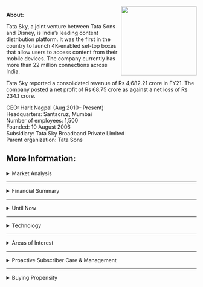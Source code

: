

<img align="right" width="200" height="183" src="https://www.indiantelevision.com/sites/default/files/images/tv-images/2016/09/23/Untitled-1_1.jpg">

**About:**

Tata Sky, a joint venture between Tata Sons and Disney, is India’s leading content distribution platform. It was the first in the country to launch 4K-enabled set-top boxes that allow users to access content from their mobile devices. The company currently has more than 22 million connections across India.

Tata Sky reported a consolidated revenue of Rs 4,682.21 crore in FY21. The company posted a net profit of Rs 68.75 crore as against a net loss of Rs 234.1 crore.


CEO: Harit Nagpal (Aug 2010– Present)<br/>
Headquarters: Santacruz, Mumbai<br/>
Number of employees: 1,500<br/>
Founded: 10 August 2006<br/>
Subsidiary: Tata Sky Broadband Private Limited<br/>
Parent organization: Tata Sons<br/>


**More Information:**
---
<details>
<summary>Market Analysis</summary><br/>
  
**Tata Sky Market Share Increased to 33.3%** while Dish TV Further Dips to 24.09% in 2021. Tata Sky is the leading DTH service provider with a market share of 32.58% in 2020. At the end of the first quarter of 2020, Tata Sky had a 32.09% share, and it increased to 32.58% by the end of September 2020 <br/>

<img align="center" width="500" height="500" src="https://telecomtalk.info/wp-content/uploads/2021/01/tatasky-dth-dishtv-market-share-1024x683.jpg">

</pre>
</details>

---
<details>
<summary>Financial Summary</summary>
  <br/>
Content distribution platform Tata Sky has seen a flat growth in consolidated revenue at Rs 4,682.21 crore for the fiscal ended 31st March 2021 as against Rs 4,680.88 crore in the previous fiscal. Total income saw a marginal decline at Rs 4,704.83 crore compared to Rs 4,722.72 crore a year ago.

According to financial data accessed by business intelligence platform Tofler, **the revenue from the core DTH business was down by 1.2% at Rs 4,593.01 crore from Rs 4,648.83 crore**. Revenue from the provisioning of broadband service was up 2.8x at Rs 89.2 crore from Rs 32.05 crore.

In terms of revenue break-up, subscription and service revenue stood at Rs. 3,919.99 crore compared to Rs. 3,903.33 crore. Activation and Installation Revenue came in at Rs. 308.60 crore, compared to Rs. 303.09 crore. Other Service Revenue was Rs. 453.25 crore, compared to Rs. 474.44 crore.

The company, which had 23.16 million active subscribers till 31st March, posted a **net profit of Rs 68.75 crore as against a net loss of Rs 234.1 crore**. Total expenses stood at Rs 4,578.26 as against Rs 4,611.2 crore.

With content cost becoming a pass-through in the new tariff regime, the biggest cost item for the DTH operator was licence fees. In FY21, the company paid Rs. 758.85 crore as licence fee, compared to Rs. 740.67 crore. The company incurred an expenditure of Rs. 153.67 crore on programming cost, which is a 59% growth over Rs. 96.90 crore in the previous fiscal. Installation cost remained flat at Rs. 257.44 crore compared to Rs. 261.46 crore. 

In terms of related party transactions with Disney-owned Star India, the DTH operator's marketing income and other revenue from the broadcaster rose 30% to Rs 108.88 crore from Rs 83.57 crore in FY20. 
</pre>
</details>

---
<details>
<summary>Until Now</summary><br/>

  
Tata Sky partnered with EY for their expertise in processes automation. EY helped Tata Sky select [Automation Anywhere RPA](https://www.automationanywhere.com/rpa/robotic-process-automation) and helped them determine which processes would be the best to automate, providing the greatest return on investment. Tata Sky began automating processes within its [finance](https://www.automationanywhere.com/solutions/finance-accounting), supply chain, and treasury departments before moving to more complex processes within its taxation and tax-related reconciliation teams.<br/>
  
In early 2021 Tata Sky and Croma, the entities owned by Tata Group, exposed the data of millions of their customers due to security vulnerabilities, according to a cybersecurity researcher. The issues allowed bad actors to access sensitive data including the full names, phone numbers, addresses, date of birth, and email IDs of both Tata Sky and Croma customers, by leveraging the loopholes existing in the application programme interfaces (APIs) on their websites. Both companies fixed the vulnerabilities after these were reported on the Web. 

</pre>
</details>

---
<details>
<summary>Technology</summary> <br/>
 
Tata Sky chose IBMs WebSphere SOA, which has the capability of migrating the
existing applications into services, to create a computing architecture meant to
easily manage the growth of business apart from meeting customers requirements.
The solution suite was keeping with the emerging needs of the future. <br/>Tata Sky
managed to model its business process with the help of IBM WebSphere Business
Modeler. This also ensured that these processes were deployed, monitored and
initiated to meet key performance indicators. The other component of the
solution suite was IBM WebSphere Process Server (IBM WPS), a type of performance
engine. The IBM WebSphere Enterprise Service Bus helped connect various
applications of Tata. <br/>Finally it was the IBM WebSphere Portal, which helped
create a rich user experience and the IBM Tivoli Composite Application Manager
for ensuring applications performance and availability. Self-service portals also took the load off customer
care as customers started troubleshooting themselves

<img align="center" width="700" height="700" src="https://www.dragon1.com/images/ibm-reference-soa-for-banking.png">

</pre>
</details>

---
<details>
<summary>Areas of Interest</summary> <br/>
  
  For Product Manager - [Vinati Malik](https://www.linkedin.com/in/vinati-malik-3554321a/)
  1. Launch a product and then to keep building features on top of that product to power better usage, better engagement, better experience—to ensure that the customer continues to use and therefore continues to subscribe. The business objectives on our mobile app are to get downloads and registrations, to get higher monthly or daily active users, to get more time spent on the platform, etc
  2. TataSky is working towards their **big dream of having a 360° single view of the customer**. There’s the customer’s behavior, consumption journey on devices, navigation of the product, etc. and then there’s this journey on the entire platform in terms of billing, recharge, pack subscriptions, etc. There is a wealth of data to mine and unify for better insights and decision making

  </pre>
</details>

---
<details>
<summary>Proactive Subscriber Care & Management</summary> <br/>
  
  
![image](https://user-images.githubusercontent.com/57761611/143199090-15e86f55-5c97-4a4b-a2c7-0224cfae78a1.png)


  </pre>
</details>

---
<details>
<summary>Buying Propensity</summary>
<br/>


<img src="https://user-images.githubusercontent.com/57761611/142630103-71cbbbef-03cd-4d98-a426-7f8b22e8b389.png" width="450"/>


</details>
